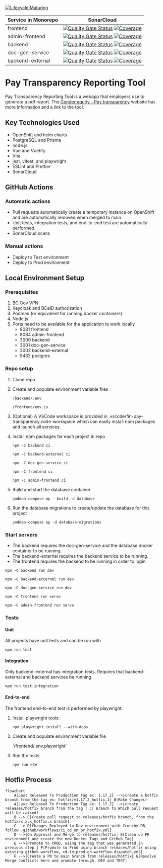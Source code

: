 [![Lifecycle:Maturing](https://img.shields.io/badge/Lifecycle-Maturing-007EC6)](https://github.com/bcgov/fin-pay-transparency)

| Service in Monorepo | SonarCloud                                                                                                                                                                                                                                                                                                                                                                                                                                   |
| ----------------- | -------------------------------------------------------------------------------------------------------------------------------------------------------------------------------------------------------------------------------------------------------------------------------------------------------------------------------------------------------------------------------------------------------------------------------------------- |
| frontend          | [![Quality Gate Status](https://sonarcloud.io/api/project_badges/measure?project=fin-pay-transparency_frontend&metric=alert_status)](https://sonarcloud.io/project/overview?id=fin-pay-transparency_frontend) [![Coverage](https://sonarcloud.io/api/project_badges/measure?project=fin-pay-transparency_frontend&metric=coverage)](https://sonarcloud.io/summary/new_code?id=fin-pay-transparency_frontend)                                 |
| admin-frontend    | [![Quality Gate Status](https://sonarcloud.io/api/project_badges/measure?project=fin-pay-transparency_admin-frontend&metric=alert_status)](https://sonarcloud.io/project/overview?id=fin-pay-transparency_admin-frontend) [![Coverage](https://sonarcloud.io/api/project_badges/measure?project=fin-pay-transparency_admin-frontend&metric=coverage)](https://sonarcloud.io/summary/new_code?id=fin-pay-transparency_admin-frontend)                     |
| backend           | [![Quality Gate Status](https://sonarcloud.io/api/project_badges/measure?project=fin-pay-transparency_backend&metric=alert_status)](https://sonarcloud.io/project/overview?id=fin-pay-transparency_backend) [![Coverage](https://sonarcloud.io/api/project_badges/measure?project=fin-pay-transparency_backend&metric=coverage)](https://sonarcloud.io/summary/new_code?id=fin-pay-transparency_backend)                                     |
| doc-gen-service   | [![Quality Gate Status](https://sonarcloud.io/api/project_badges/measure?project=fin-pay-transparency_doc-gen-service&metric=alert_status)](https://sonarcloud.io/project/overview?id=fin-pay-transparency_doc-gen-service) [![Coverage](https://sonarcloud.io/api/project_badges/measure?project=fin-pay-transparency_doc-gen-service&metric=coverage)](https://sonarcloud.io/summary/new_code?id=fin-pay-transparency_doc-gen-service)     |
| backend-external  | [![Quality Gate Status](https://sonarcloud.io/api/project_badges/measure?project=fin-pay-transparency_backend-external&metric=alert_status)](https://sonarcloud.io/project/overview?id=fin-pay-transparency_backend-external) [![Coverage](https://sonarcloud.io/api/project_badges/measure?project=fin-pay-transparency_backend-external&metric=coverage)](https://sonarcloud.io/summary/new_code?id=fin-pay-transparency_backend-external) |

# Pay Transparency Reporting Tool

Pay Transparency Reporting Tool is a webapp that employers use to generate a pdf report. The [Gender equity - Pay transparency](http://https://www2.gov.bc.ca/gov/content/gender-equity/pay-transparency-in-bc "Gender equity - Pay transparency") website has more information and a link to the tool.

## Key Technologies Used

- OpenShift and helm charts
- PostgreSQL and Prisma
- node.js
- Vue and Vuetify
- Vite
- jest, vitest, and playwright
- ESLint and Prettier
- SonarCloud

## GitHub Actions

### Automatic actions

- Pull requests automatically create a temporary instance on OpenShift and are automatically removed when merged to main
- Unit tests, integration tests, and end-to-end test are automatically performed.
- SonarCloud scans

### Manual actions

- Deploy to Test environment
- Deploy to Prod environment

## Local Environment Setup

### Prerequisites

1. BC Gov VPN
1. Keycloak and BCeID authorization
1. Podman (or equivalent for running docker containers)
1. Node.js
1. Ports need to be available for the application to work locally
   - 8081 frontend
   - 8084 admin-frontend
   - 3000 backend
   - 3001 doc-gen-service
   - 3002 backend-external
   - 5432 postgres

### Repo setup

1. Clone repo

1. Create and populate environment variable files

   `/backend/.env`

   `/frontend/env.js`

1. (Optional) A VSCode workspace is provided in .vscode/fin-pay-transparency.code-workspace which can easily install npm packages and launch all services.

1. Install npm packages for each project in repo

   `npm -C backend ci`

   `npm -C backend-external ci`

   `npm -C doc-gen-service ci`

   `npm -C frontend ci`

   `npm -C admin-frontend ci`

1. Build and start the database container

   `podman-compose up --build -d database`

1. Run the database migrations to create/update the database for this project

   `podman-compose up -d database-migrations`

### Start servers

- The backend requires the doc-gen-service and the database docker container to be running.
- The backend-external requires the backend service to be running.
- The frontend requires the backend to be running in order to login.

`npm -C backend run dev`

`npm -C backend-external run dev`

`npm -C doc-gen-service run dev`

`npm -C frontend run serve`

`npm -C admin-frontend run serve`

### Tests

#### Unit

All projects have unit tests and can be run with

`npm run test`

#### Integration

Only backend-external has integration tests. Requires that backend-external and backend services be running.

`npm run test:integration`

#### End-to-end

The frontend end-to-end test is performed by playwright.

1. Install playwright tools:

   `npx playwright install --with-deps`

1. Create and populate environment variable file

   '/frontend/.env.playwright'

1. Run the tests:

   `npm run e2e`
## Hotfix Process

```mermaid
flowchart 
    A[Last Released To Production Tag ex: 1.17.2] -->|create a hotfix branch from the tag ex: hotfix/v1.17.2_hotfix.1| B(Make Changes)
    A[Last Released To Production Tag ex: 1.17.2] -->|create releases/hotfix branch from the tag | C( Branch to Which pull request will be raised)
    B --> C[Create pull request to releases/hotfix branch, from the hotfix/x.x.x_hotfix.x branch]
    C --> D[Changes Deployed to Dev environment with Crunchy DB, follow .github/workflows/ci_cd_on_pr_hotfix.yml]
    D -->|On Approval and Merge to releases/hotfix| E[Clean up PR environment and create the new Docker Tags and GitHub Tag]
    E -->|Promote to PROD, using the tag that was generated in previous step | F[Promote to Prod using branch releases/hotfix using existing github workflow, cd-to-prod-on-workflow-dispatch.yml]
    F -->|Create a PR to main branch from releases/hotfix| G[Resolve Merge Conflicts here and promote through, DEV and TEST]

```
